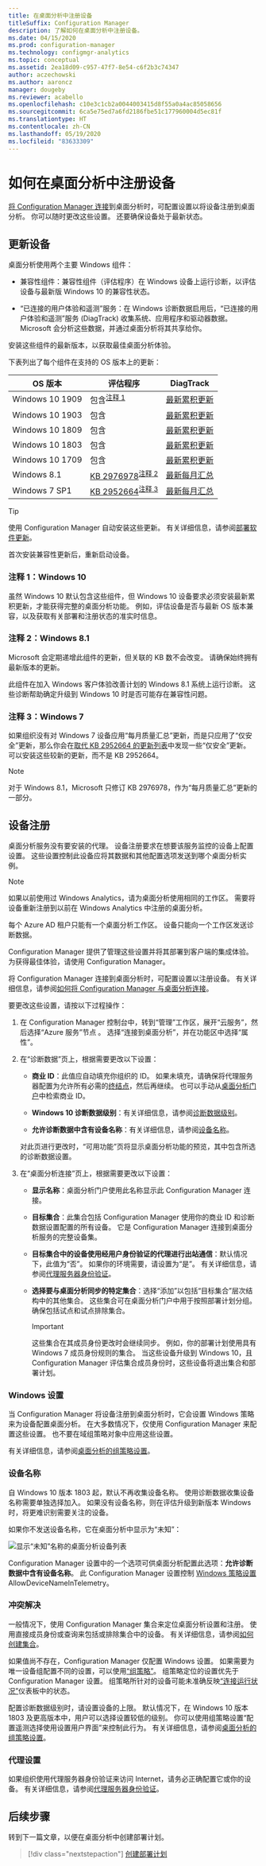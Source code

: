 ```yaml
---
title: 在桌面分析中注册设备
titleSuffix: Configuration Manager
description: 了解如何在桌面分析中注册设备。
ms.date: 04/15/2020
ms.prod: configuration-manager
ms.technology: configmgr-analytics
ms.topic: conceptual
ms.assetid: 2ea18d09-c957-47f7-8e54-c6f2b3c74347
author: aczechowski
ms.author: aaroncz
manager: dougeby
ms.reviewer: acabello
ms.openlocfilehash: c10e3c1cb2a0044003415d8f55a0a4ac85058656
ms.sourcegitcommit: 6ca5e75ed7a6fd2186fbe51c177960004d5ec81f
ms.translationtype: HT
ms.contentlocale: zh-CN
ms.lasthandoff: 05/19/2020
ms.locfileid: "83633309"
---
```

# <a name="how-to-enroll-devices-in-desktop-analytics"></a>如何在桌面分析中注册设备

[将 Configuration Manager 连接](connect-configmgr.md)到桌面分析时，可配置设置以将设备注册到桌面分析。 你可以随时更改这些设置。 还要确保设备处于最新状态。

## <a name="update-devices"></a>更新设备

桌面分析使用两个主要 Windows 组件：

- 兼容性组件：兼容性组件（评估程序）在 Windows 设备上运行诊断，以评估设备与最新版 Windows 10 的兼容性状态。

- “已连接的用户体验和遥测”服务：在 Windows 诊断数据启用后，“已连接的用户体验和遥测”服务 (DiagTrack) 收集系统、应用程序和驱动器数据。 Microsoft 会分析这些数据，并通过桌面分析将其共享给你。

安装这些组件的最新版本，以获取最佳桌面分析体验。

下表列出了每个组件在支持的 OS 版本上的更新：

| OS 版本 | 评估程序 | DiagTrack |
| --------------| ----------------------- | -------------------|
| Windows 10 1909 | 包含<sup>[注释 1](#bkmk_note1)</sup> | [最新累积更新](https://support.microsoft.com/help/4529964) |
| Windows 10 1903 | 包含 | [最新累积更新](https://support.microsoft.com/help/4498140) |
| Windows 10 1809 | 包含 | [最新累积更新](https://support.microsoft.com/help/4464619) |
| Windows 10 1803 | 包含 | [最新累积更新](https://support.microsoft.com/help/4099479) |
| Windows 10 1709 | 包含 | [最新累积更新](https://support.microsoft.com/help/4043454) |
| Windows 8.1 | [KB 2976978](https://support.microsoft.com/help/2976978)<sup>[注释 2](#bkmk_note2)</sup> | [最新每月汇总](https://support.microsoft.com/help/4009470) |
| Windows 7 SP1 | [KB 2952664](https://support.microsoft.com/help/2952664)<sup>[注释 3](#bkmk_note3)</sup> | [最新每月汇总](https://support.microsoft.com/help/4009469) |

> [!TIP]
> 使用 Configuration Manager 自动安装这些更新。 有关详细信息，请参阅[部署软件更新](../sum/deploy-use/deploy-software-updates.md)。
>
> 首次安装兼容性更新后，重新启动设备。

### <a name="note-1-windows-10"></a><a name="bkmk_note1"></a> 注释 1：Windows 10

虽然 Windows 10 默认包含这些组件，但 Windows 10 设备要求必须安装最新累积更新，才能获得完整的桌面分析功能。 例如，评估设备是否与最新 OS 版本兼容，以及获取有关部署和注册状态的准实时信息。

### <a name="note-2-windows-81"></a><a name="bkmk_note2"></a> 注释 2：Windows 8.1

Microsoft 会定期递增此组件的更新，但关联的 KB 数不会改变。 请确保始终拥有最新版本的更新。

此组件在加入 Windows 客户体验改善计划的 Windows 8.1 系统上运行诊断。 这些诊断帮助确定升级到 Windows 10 时是否可能存在兼容性问题。

### <a name="note-3-windows-7"></a><a name="bkmk_note3"></a> 注释 3：Windows 7

如果组织没有对 Windows 7 设备应用“每月质量汇总”更新，而是只应用了“仅安全”更新，那么你会在[取代 KB 2952664 的更新列表](https://www.catalog.update.microsoft.com/ScopedViewInline.aspx?updateid=ad3652cd-2689-4726-b3ef-b086ded23c7c)中发现一些“仅安全”更新。 可以安装这些较新的更新，而不是 KB 2952664。

> [!NOTE]
> 对于 Windows 8.1，Microsoft 只修订 KB 2976978，作为“每月质量汇总”更新的一部分。

## <a name="device-enrollment"></a>设备注册

桌面分析服务没有要安装的代理。 设备注册要求在想要该服务监控的设备上配置设置。 这些设置控制此设备应将其数据和其他配置选项发送到哪个桌面分析实例。

> [!Note]  
> 如果以前使用过 Windows Analytics，请为桌面分析使用相同的工作区。 需要将设备重新注册到以前在 Windows Analytics 中注册的桌面分析。
>
> 每个 Azure AD 租户只能有一个桌面分析工作区。 设备只能向一个工作区发送诊断数据。  

Configuration Manager 提供了管理这些设置并将其部署到客户端的集成体验。 为获得最佳体验，请使用 Configuration Manager。

将 Configuration Manager 连接到桌面分析时，可配置设置以注册设备。 有关详细信息，请参阅[如何将 Configuration Manager 与桌面分析连接](connect-configmgr.md#bkmk_connect)。

要更改这些设置，请按以下过程操作：

1. 在 Configuration Manager 控制台中，转到“管理”工作区，展开“云服务”，然后选择“Azure 服务”节点  。 选择“连接到桌面分析”，并在功能区中选择“属性”。

2. 在“诊断数据”页上，根据需要更改以下设置：  

    - **商业 ID**：此值应自动填充你组织的 ID。 如果未填充，请确保将代理服务器配置为允许所有必需的[终结点](enable-data-sharing.md#endpoints)，然后再继续。 也可以手动从[桌面分析门户](monitor-connection-health.md#bkmk_ViewCommercialID)中检索商业 ID。

    - **Windows 10 诊断数据级别**：有关详细信息，请参阅[诊断数据级别](enable-data-sharing.md#diagnostic-data-levels)。  

    - **允许诊断数据中含有设备名称**：有关详细信息，请参阅[设备名称](#device-name)。  

    对此页进行更改时，“可用功能”页将显示桌面分析功能的预览，其中包含所选的诊断数据设置。  

3. 在“桌面分析连接”页上，根据需要更改以下设置：

    - **显示名称**：桌面分析门户使用此名称显示此 Configuration Manager 连接。  

    - **目标集合**：此集合包括 Configuration Manager 使用你的商业 ID 和诊断数据设置配置的所有设备。 它是 Configuration Manager 连接到桌面分析服务的完整设备集。  

    - **目标集合中的设备使用经用户身份验证的代理进行出站通信**：默认情况下，此值为“否”。 如果你的环境需要，请设置为“是”。 有关详细信息，请参阅[代理服务器身份验证](enable-data-sharing.md#proxy-server-authentication)。

    - **选择要与桌面分析同步的特定集合**：选择“添加”以包括“目标集合”层次结构中的其他集合。 这些集合可在桌面分析门户中用于按照部署计划分组。 确保包括试点和试点排除集合。  <!-- 4097528 -->

        > [!IMPORTANT]
        > 这些集合在其成员身份更改时会继续同步。 例如，你的部署计划使用具有 Windows 7 成员身份规则的集合。 当这些设备升级到 Windows 10，且 Configuration Manager 评估集合成员身份时，这些设备将退出集合和部署计划。

### <a name="windows-settings"></a>Windows 设置

当 Configuration Manager 将设备注册到桌面分析时，它会设置 Windows 策略来为设备配置桌面分析。 在大多数情况下，仅使用 Configuration Manager 来配置这些设置。 也不要在域组策略对象中应用这些设置。

有关详细信息，请参阅[桌面分析的组策略设置](group-policy-settings.md)。

### <a name="device-name"></a>设备名称

自 Windows 10 版本 1803 起，默认不再收集设备名称。 使用诊断数据收集设备名称需要单独选择加入。 如果没有设备名称，则在评估升级到新版本 Windows 时，将更难识别需要关注的设备。

如果你不发送设备名称，它在桌面分析中显示为“未知”：

![显示“未知”名称的桌面分析设备列表](media/unknown-device-name.png)

Configuration Manager 设置中的一个选项可供桌面分析配置此选项：**允许诊断数据中含有设备名称**。 此 Configuration Manager 设置控制 [Windows 策略设置](group-policy-settings.md) AllowDeviceNameInTelemetry。

### <a name="conflict-resolution"></a>冲突解决

一般情况下，使用 Configuration Manager 集合来定位桌面分析设置和注册。 使用直接成员身份或查询来包括或排除集合中的设备。 有关详细信息，请参阅[如何创建集合](../core/clients/manage/collections/create-collections.md)。

如果值尚不存在，Configuration Manager 仅配置 Windows 设置。 如果需要为唯一设备组配置不同的设置，可以使用[“组策略”](group-policy-settings.md)。 组策略定位的设置优先于 Configuration Manager 设置。 组策略所针对的设备可能未准确反映[“连接运行状况”](monitor-connection-health.md)仪表板中的状态。

配置诊断数据级别时，请设置设备的上限。 默认情况下，在 Windows 10 版本 1803 及更高版本中，用户可以选择设置较低的级别。 你可以使用组策略设置“配置遥测选择使用设置用户界面”来控制此行为。 有关详细信息，请参阅[桌面分析的组策略设置](group-policy-settings.md)。

### <a name="proxy-settings"></a>代理设置

如果组织使用代理服务器身份验证来访问 Internet，请务必正确配置它或你的设备。 有关详细信息，请参阅[代理服务器身份验证](enable-data-sharing.md#proxy-server-authentication)。

## <a name="next-steps"></a>后续步骤

转到下一篇文章，以便在桌面分析中创建部署计划。
> [!div class="nextstepaction"]
> [创建部署计划](create-deployment-plans.md)
